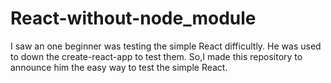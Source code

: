 # React-without-node_module
I saw an one beginner was testing the simple React difficultly.
He was used to down the create-react-app to test them.
So,I made this repository to announce him the easy way to test the simple React.
